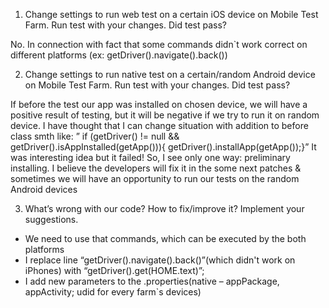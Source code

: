 1.	Change settings to run web test on a certain iOS device on Mobile Test Farm. Run test with your changes. 
Did test pass?

No. In connection with fact that some commands didn`t work correct on different platforms
(ex: getDriver().navigate().back())

2.	Change settings to run native test on a certain/random Android device on Mobile Test Farm. 
Run test with your changes. Did test pass?

If before the test our app was installed on chosen device, we will have a positive result of testing, but it will be
negative if we try to run it on random device.
I have thought that I can change situation with addition to before class smth like:
” if (getDriver() != null && getDriver().isAppInstalled(getApp())){
            getDriver().installApp(getApp());}” 
It was interesting idea but it failed! So, I see only one way: 
preliminary installing. I believe the developers will fix it in the some next patches & sometimes we 
will have an opportunity to run our tests on the random Android devices

3.	What’s wrong with our code? How to fix/improve it? Implement your suggestions.

- We need to use that commands, which can be executed by the both platforms
- I replace line “getDriver().navigate().back()”(which didn't work on iPhones) 
with “getDriver().get(HOME.text)”;
- I add new parameters to the .properties(native – appPackage, appActivity; udid for every farm`s devices)